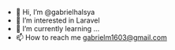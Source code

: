 - 👋 Hi, I’m @gabrielhalsya
- 👀 I’m interested in Laravel
- 🌱 I’m currently learning ...
- 📫 How to reach me gabrielm1603@gmail.com

